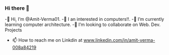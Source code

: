 ### Hi there 👋
-👋 Hi, I’m @Amit-Verma01.
-👀 I an interested in computers!!.
-🌱 I’m currently learning computer architecture.
-👯 I’m looking to collaborate on Web. Dev. Projects
- 📫 How to reach me on Linkdin at www.linkedin.com/in/amit-verma-008a84219

